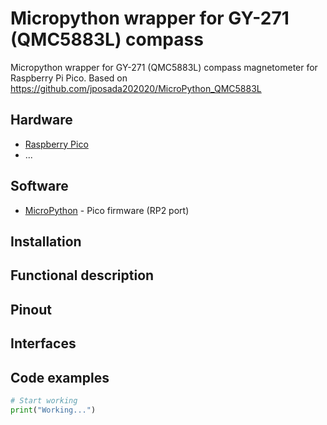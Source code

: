 # Micropython wrapper for GY-271 (QMC5883L) compass

Micropython wrapper for GY-271 (QMC5883L) compass magnetometer for Raspberry Pi Pico.
Based on https://github.com/jposada202020/MicroPython_QMC5883L

## Hardware

-   [Raspberry Pico](https://www.raspberrypi.com/products/raspberry-pi-pico/)
-   ...

## Software

-   [MicroPython](https://micropython.org/download/RPI_PICO/) - Pico firmware (RP2 port)

## Installation

## Functional description

## Pinout

## Interfaces

## Code examples

```py
# Start working
print("Working...")
```
